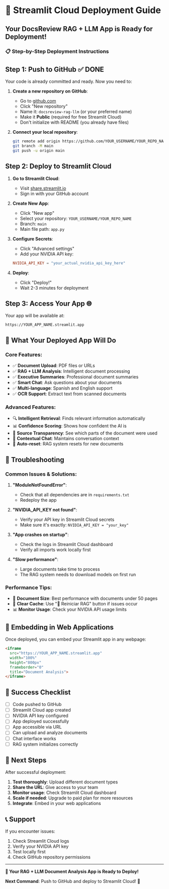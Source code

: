 # 🚀 Streamlit Cloud Deployment Guide

## Your DocsReview RAG + LLM App is Ready for Deployment!

### 📋 **Step-by-Step Deployment Instructions**

## **Step 1: Push to GitHub** ✅ DONE
Your code is already committed and ready. Now you need to:

1. **Create a new repository on GitHub**:
   - Go to [github.com](https://github.com)
   - Click "New repository"
   - Name it: `docsreview-rag-llm` (or your preferred name)
   - Make it **Public** (required for free Streamlit Cloud)
   - Don't initialize with README (you already have files)

2. **Connect your local repository**:
   ```bash
   git remote add origin https://github.com/YOUR_USERNAME/YOUR_REPO_NAME.git
   git branch -M main
   git push -u origin main
   ```

## **Step 2: Deploy to Streamlit Cloud**

1. **Go to Streamlit Cloud**:
   - Visit [share.streamlit.io](https://share.streamlit.io)
   - Sign in with your GitHub account

2. **Create New App**:
   - Click "New app"
   - Select your repository: `YOUR_USERNAME/YOUR_REPO_NAME`
   - Branch: `main`
   - Main file path: `app.py`

3. **Configure Secrets**:
   - Click "Advanced settings"
   - Add your NVIDIA API key:
   ```toml
   NVIDIA_API_KEY = "your_actual_nvidia_api_key_here"
   ```

4. **Deploy**:
   - Click "Deploy!"
   - Wait 2-3 minutes for deployment

## **Step 3: Access Your App** 🌐

Your app will be available at:
```
https://YOUR_APP_NAME.streamlit.app
```

## **🎯 What Your Deployed App Will Do**

### **Core Features**:
- ✅ **Document Upload**: PDF files or URLs
- ✅ **RAG + LLM Analysis**: Intelligent document processing
- ✅ **Executive Summaries**: Professional document summaries
- ✅ **Smart Chat**: Ask questions about your documents
- ✅ **Multi-language**: Spanish and English support
- ✅ **OCR Support**: Extract text from scanned documents

### **Advanced Features**:
- 🔍 **Intelligent Retrieval**: Finds relevant information automatically
- 📊 **Confidence Scoring**: Shows how confident the AI is
- 🔗 **Source Transparency**: See which parts of the document were used
- 💬 **Contextual Chat**: Maintains conversation context
- 🔄 **Auto-reset**: RAG system resets for new documents

## **🔧 Troubleshooting**

### **Common Issues & Solutions**:

1. **"ModuleNotFoundError"**:
   - Check that all dependencies are in `requirements.txt`
   - Redeploy the app

2. **"NVIDIA_API_KEY not found"**:
   - Verify your API key in Streamlit Cloud secrets
   - Make sure it's exactly: `NVIDIA_API_KEY = "your_key"`

3. **"App crashes on startup"**:
   - Check the logs in Streamlit Cloud dashboard
   - Verify all imports work locally first

4. **"Slow performance"**:
   - Large documents take time to process
   - The RAG system needs to download models on first run

### **Performance Tips**:
- 📄 **Document Size**: Best performance with documents under 50 pages
- 🔄 **Clear Cache**: Use "🔄 Reiniciar RAG" button if issues occur
- 📊 **Monitor Usage**: Check your NVIDIA API usage limits

## **📱 Embedding in Web Applications**

Once deployed, you can embed your Streamlit app in any webpage:

```html
<iframe 
  src="https://YOUR_APP_NAME.streamlit.app" 
  width="100%" 
  height="800px"
  frameborder="0"
  title="Document Analysis">
</iframe>
```

## **🎉 Success Checklist**

- [ ] Code pushed to GitHub
- [ ] Streamlit Cloud app created
- [ ] NVIDIA API key configured
- [ ] App deployed successfully
- [ ] App accessible via URL
- [ ] Can upload and analyze documents
- [ ] Chat interface works
- [ ] RAG system initializes correctly

## **🚀 Next Steps**

After successful deployment:

1. **Test thoroughly**: Upload different document types
2. **Share the URL**: Give access to your team
3. **Monitor usage**: Check Streamlit Cloud dashboard
4. **Scale if needed**: Upgrade to paid plan for more resources
5. **Integrate**: Embed in your web applications

## **📞 Support**

If you encounter issues:
1. Check Streamlit Cloud logs
2. Verify your NVIDIA API key
3. Test locally first
4. Check GitHub repository permissions

---

**🎯 Your RAG + LLM Document Analysis App is Ready to Deploy!**

**Next Command**: Push to GitHub and deploy to Streamlit Cloud! 🚀